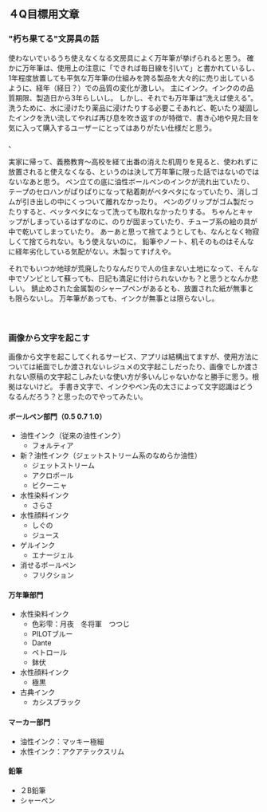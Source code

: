 ## ４Q目標用文章
### "朽ち果てる"文房具の話
使わないでいるうち使えなくなる文房具によく万年筆が挙げられると思う。
確かに万年筆は、使用上の注意に「できれば毎日線を引いて」と書かれているし、1年程度放置しても平気な万年筆の仕組みを誇る製品を大々的に売り出しているように、経年（経日？）での品質の変化が激しい。
主にインク。インクのの品質期限、製造日から3年らしいし。
しかし、それでも万年筆は”洗えば使える”。
洗うために、水に浸けたり薬品に浸けたりする必要こそあれど、乾いたり凝固したインクを洗い流してやれば再び息を吹き返すのが特徴で、書き心地や見た目を気に入って購入するユーザーにとってはありがたい仕様だと思う。

、

実家に帰って、義務教育〜高校を経て出番の消えた机周りを見ると、使われずに放置されると使えなくなる、というのは決して万年筆に限った話ではないのではないなあと思う。
ペン立ての底に油性ボールペンのインクが流れ出ていたり、テープのセロハンがぱりぱりになって粘着剤がベタベタになっていたり、消しゴムが引き出しの中にくっついて離れなかったり。
ペンのグリップがゴム製だったりすると、ベッタベタになって洗っても取れなかったりする。
ちゃんとキャップがしまっているはずなのに、のりが固まっていたり、チューブ系の絵の具が中で乾いてしまっていたり。
あーあと思って捨てようとしても、なんとなく物寂しくて捨てられない。もう使えないのに。
鉛筆やノート、机そのものはそんなに経年劣化している気配がない。木製ってすげえや。

それでもいつか地球が荒廃したりなんだりで人の住まない土地になって、そんな中でゾンビとして蘇っても、日記も満足に付けられないかも？と思うとなんか悲しい。
錆止めされた金属製のシャープペンがあるとも、放置された紙が無事とも限らないし。
万年筆があっても、インクが無事とは限らないし。

　
### 画像から文字を起こす
画像から文字を起こしてくれるサービス、アプリは結構出てますが、使用方法については紙面でしか渡されないレジュメの文字起こしだったり、画像でしか渡されない原稿の文字起こしみたいな使い方が多いんじゃないかなと勝手に思う。根拠はないけど。
手書き文字で、インクやペン先の太さによって文字認識はどうなるんだろう？と思ったのでやってみたい。

#### ボールペン部門（0.5 0.7 1.0）
- 油性インク（従来の油性インク）
	- フォルティア
- 新？油性インク（ジェットストリーム系のなめらか油性）
	- ジェットストリーム
	- アクロボール
	- ビクーニャ
- 水性染料インク
	- さらさ
- 水性顔料インク
	- しぐの
	- ジュース
- ゲルインク
	- エナージェル
- 消せるボールペン
	- フリクション

#### 万年筆部門
- 水性染料インク
	- 色彩雫：月夜　冬将軍　つつじ
	- PILOTブルー
	- Dante
	- ペトロール
	- 鉢伏
- 水性顔料インク
	- 極黒
- 古典インク
	- カシスブラック

#### マーカー部門
- 油性インク：マッキー極細
- 水性インク：アクアテックスリム

#### 鉛筆
- ２B鉛筆
- シャーペン